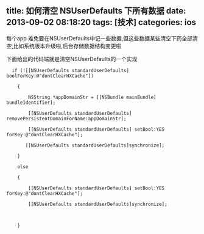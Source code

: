 title: 如何清空 NSUserDefaults 下所有数据
date: 2013-09-02 08:18:20
tags: [技术]
categories: ios
---
每个app 难免要在NSUserDefaults中记一些数据,但这些数据某些清空下药全部清空,比如系统版本升级啦,后台存储数据结构变更啦
<!-- more -->
下面给出的代码端就是清空NSUserDefaults的一个实现
```
  if (![[NSUserDefaults standardUserDefaults] boolForKey:@"dontClearHXCache"])

    {

        NSString *appDomainStr = [[NSBundle mainBundle] bundleIdentifier];

        [[NSUserDefaults standardUserDefaults] removePersistentDomainForName:appDomainStr];

        [[NSUserDefaults standardUserDefaults] setBool:YES forKey:@"dontClearHXCache"];

       [[NSUserDefaults standardUserDefaults]synchronize];

    }

    else

    {

        [[NSUserDefaults standardUserDefaults] setBool:YES forKey:@"dontClearHXCache"];

        [[NSUserDefaults standardUserDefaults]synchronize];



    }
```